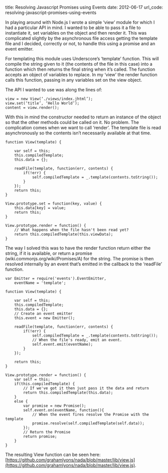 title: Resolving Javascript Promises using Events
date: 2012-06-17
url_code: resolving-javascript-promises-using-events

In playing around with Node.js I wrote a simple ‘view’ module for which I had a particular API in mind. I wanted to be able to pass it a file to instantiate it, set variables on the object and then render it. This was complicated slightly by the asynchronous file access getting the template file and I decided, correctly or not, to handle this using a promise and an event emitter.

For templating this module uses Underscore’s ‘template’ function. This will compile the string given to it (the contents of the file in this case) into a function which then returns the final string when it’s called. The function accepts an object of variables to replace. In my ‘view’ the render function calls this function, passing in any variables set on the view object.

The API I wanted to use was along the lines of:

    view = new View(‘./views/index.jhtml’);
    view.set(‘title’, ‘Hello World’);
    content = view.render();

With this in mind the constructor needed to return an instance of the object so that the other methods could be called on it. No problem. The complication comes when we want to call ‘render’. The template file is read asynchronously so the contents isn’t necessarily available at that time.

    function View(template) {

        var self = this;
        this.compiledTemplate;
        this.data = {};

        readFile(template, function(err, contents) {
            if(!err) {
                self.compiledTemplate = _.template(contents.toString());
            }
        });
        return this;
    }

    View.prototype.set = function(key, value) {
        this.data[key] = value;
        return this;
    }

    View.prototype.render = function() {
        // What happens when the file hasn't been read yet?
        return this.compiledTemplate(this.viewData);
    }

The way I solved this was to have the render function return either the string, if it is available, or return a promise (wiki.commonjs.org/wiki/Promises/A) for the string. The promise is then resolved internally by an event that’s emitted in the callback to the ‘readFile’ function.

    var Emitter = require('events').EventEmitter,
        eventName = 'template';
     
    function View(template) {

        var self = this;
        this.compiledTemplate;
        this.data = {};
        // Create an event emitter
        this.event = new Emitter();

        readFile(template, function(err, contents) {
            if(!err) {
                self.compiledTemplate = _.template(contents.toString());
                // When the file's ready, emit an event.
                self.event.emit(eventName);
            }
        });

        return this;
    }

    View.prototype.render = function() {
        var self = this;
        if(this.compiledTemplate) {
            // If we've got it then just pass it the data and return
            return this.compiledTemplate(this.data);
        }
        else {
            var promise = new Promise();
            self.event.on(eventName, function(){
                // When the event fires resolve the Promise with the template
                promise.resolve(self.compiledTemplate(self.data));
            });
            // Return the Promise
            return promise;
        }
    }

The resulting View function can be seen here: [https://github.com/grahamlyons/nada/blob/master/lib/view.js](https://github.com/grahamlyons/nada/blob/master/lib/view.js).
